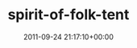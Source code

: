 ---
title:		"spirit-of-folk-tent"
mediatype:		"upload"
description:		"TBC"
date:		"2011-09-24 21:17:10+00:00"
album:		"events"
filename:		"spirit-of-folk-tent.md"
series:		""
cl_public_id:		"events/spirit-of-folk-tent"
cl_version:		1497002642
format:		"tiff"
bytes:		4468508
width:		2560
height:		1440
exposure_mode:		"Manual"
program:		"Manual"
aperture:		"1.8"
focal_length:		"35.0 mm"
iso:		"2000"
shutter_speed:		"1/13"
metering:		"Center-weighted average"
flash:		"Off, Did not fire"
white_balance:		"Custom"
colour_temp:		"3650"
has_crop:		"false"
orientation:		"Horizontal (normal)"
camera_model:		"NIKON D7000"
lens_info:		"35mm f/1.8"
artist:		"Matt Finucane"
x_resolution:		"300"
y_resolution:		"300"
---